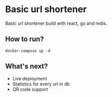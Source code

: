 # Basic url shortener
Basic url shortener build with react, go and redis.
## How to run?
`docker-compose up -d`

## What's next?
- Live deployment
- Statistics for every url in db
- QR code support